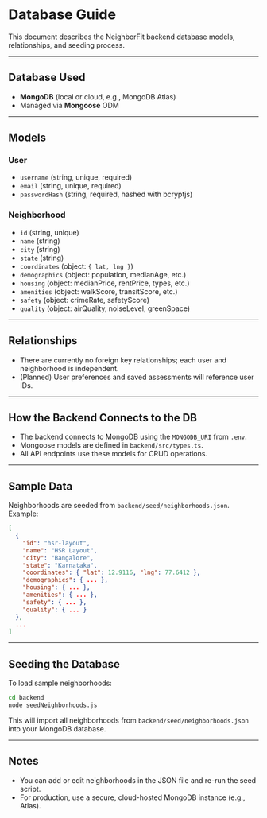 # Database Guide

This document describes the NeighborFit backend database models, relationships, and seeding process.

---

## Database Used
- **MongoDB** (local or cloud, e.g., MongoDB Atlas)
- Managed via **Mongoose** ODM

---

## Models

### User
- `username` (string, unique, required)
- `email` (string, unique, required)
- `passwordHash` (string, required, hashed with bcryptjs)

### Neighborhood
- `id` (string, unique)
- `name` (string)
- `city` (string)
- `state` (string)
- `coordinates` (object: `{ lat, lng }`)
- `demographics` (object: population, medianAge, etc.)
- `housing` (object: medianPrice, rentPrice, types, etc.)
- `amenities` (object: walkScore, transitScore, etc.)
- `safety` (object: crimeRate, safetyScore)
- `quality` (object: airQuality, noiseLevel, greenSpace)

---

## Relationships
- There are currently no foreign key relationships; each user and neighborhood is independent.
- (Planned) User preferences and saved assessments will reference user IDs.

---

## How the Backend Connects to the DB
- The backend connects to MongoDB using the `MONGODB_URI` from `.env`.
- Mongoose models are defined in `backend/src/types.ts`.
- All API endpoints use these models for CRUD operations.

---

## Sample Data
Neighborhoods are seeded from `backend/seed/neighborhoods.json`. Example:
```json
[
  {
    "id": "hsr-layout",
    "name": "HSR Layout",
    "city": "Bangalore",
    "state": "Karnataka",
    "coordinates": { "lat": 12.9116, "lng": 77.6412 },
    "demographics": { ... },
    "housing": { ... },
    "amenities": { ... },
    "safety": { ... },
    "quality": { ... }
  },
  ...
]
```

---

## Seeding the Database
To load sample neighborhoods:
```bash
cd backend
node seedNeighborhoods.js
```
This will import all neighborhoods from `backend/seed/neighborhoods.json` into your MongoDB database.

---

## Notes
- You can add or edit neighborhoods in the JSON file and re-run the seed script.
- For production, use a secure, cloud-hosted MongoDB instance (e.g., Atlas). 